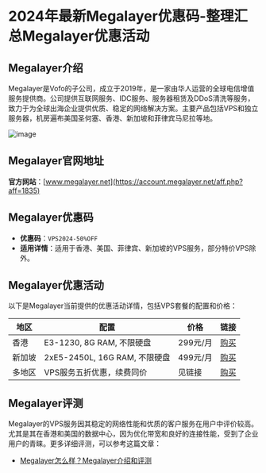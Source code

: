 # 2024年最新Megalayer优惠码-整理汇总Megalayer优惠活动

## Megalayer介绍
Megalayer是Vofo的子公司，成立于2019年，是一家由华人运营的全球电信增值服务提供商。公司提供互联网服务、IDC服务、服务器租赁及DDoS清洗等服务，致力于为全球出海企业提供优质、稳定的网络解决方案。主要产品包括VPS和独立服务器，机房遍布美国圣何塞、香港、新加坡和菲律宾马尼拉等地。

![image](https://github.com/jysept1303/Megalayer/assets/167594073/d9fffd15-ab59-4ad0-b2b8-a98dcf876be0)

## Megalayer官网地址
**官方网站**：[www.megalayer.net](https://account.megalayer.net/aff.php?aff=1835)

## Megalayer优惠码
- **优惠码**：`VPS2024-50%OFF`
- **适用详情**：适用于香港、美国、菲律宾、新加坡的VPS服务，部分特价VPS除外。

## Megalayer优惠活动
以下是Megalayer当前提供的优惠活动详情，包括VPS套餐的配置和价格：

| 地区     | 配置                                   | 价格     | 链接                                                |
|----------|----------------------------------------|----------|----------------------------------------------------|
| 香港     | E3-1230, 8G RAM, 不限硬盘              | 299元/月 | [购买](https://account.megalayer.net/aff.php?aff=1835&pid=2) |
| 新加坡   | 2xE5-2450L, 16G RAM, 不限硬盘          | 499元/月 | [购买](https://account.megalayer.net/aff.php?aff=1835&pid=155) |
| 多地区   | VPS服务五折优惠，续费同价              | 见链接   | [购买](https://account.megalayer.net/aff.php?aff=1835&gid=13) |

## Megalayer评测
Megalayer的VPS服务因其稳定的网络性能和优质的客户服务在用户中评价较高。尤其是其在香港和美国的数据中心，因为优化带宽和良好的连接性能，受到了企业用户的青睐。更多详细评测，可以参考这篇文章：
- [Megalayer怎么样？Megalayer介绍和评测](https://github.com/options71/Megalayer)

